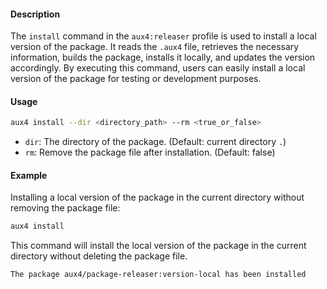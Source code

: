 #### Description

The `install` command in the `aux4:releaser` profile is used to install a local version of the package. It reads the `.aux4` file, retrieves the necessary information, builds the package, installs it locally, and updates the version accordingly. By executing this command, users can easily install a local version of the package for testing or development purposes.

#### Usage

```bash
aux4 install --dir <directory_path> --rm <true_or_false>
```

- `dir`: The directory of the package. (Default: current directory `.`)
- `rm`: Remove the package file after installation. (Default: false)

#### Example

Installing a local version of the package in the current directory without removing the package file:

```bash
aux4 install
```

This command will install the local version of the package in the current directory without deleting the package file.

```
The package aux4/package-releaser:version-local has been installed
```